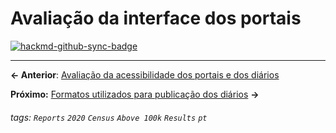 # Avaliação da interface dos portais

[![hackmd-github-sync-badge](https://hackmd.io/xzFoQlVvSMioOM2O0x4Ucg/badge)](https://hackmd.io/xzFoQlVvSMioOM2O0x4Ucg)


---

**← Anterior**: <a href="https://hackmd.io/@querido-diario/report-census-qd-2020-a11y-pt" target="_self">Avaliação da acessibilidade dos portais e dos diários</a>

**Próximo:** <a href="https://hackmd.io/@querido-diario/report-census-qd-2020-format-pt" target="_self">Formatos utilizados para publicação dos diários</a> **→**

###### tags: `Reports` `2020` `Census` `Above 100k` `Results` `pt`